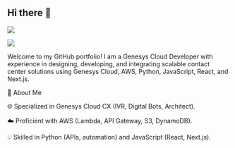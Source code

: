 ## Hi there 👋
<p >
  <img src="https://capsule-render.vercel.app/api?type=venom&height=200&color=gradient&text=Kevin%20here"/>
</p>
<p >
  <img src="https://media3.giphy.com/media/v1.Y2lkPTc5MGI3NjExdzFtNDByc204ZG9qYzY4M3ByeDY3MXFvcGkzZmw5YXBvZDZrNHIydSZlcD12MV9pbnRlcm5hbF9naWZfYnlfaWQmY3Q9Zw/WPG8tUqNamNitJbswa/giphy.gif"/>
</p>

Welcome to my GitHub portfolio! I am a Genesys Cloud Developer with experience in designing, developing, and integrating scalable contact center solutions using Genesys Cloud, AWS, Python, JavaScript, React, and Next.js.

🚀 About Me

🌐 Specialized in Genesys Cloud CX (IVR, Digital Bots, Architect).

☁️ Proficient with AWS (Lambda, API Gateway, S3, DynamoDB).

💡 Skilled in Python (APIs, automation) and JavaScript (React, Next.js).

<!--
**Kevin-babu/Kevin-babu** is a ✨ _special_ ✨ repository because its `README.md` (this file) appears on your GitHub profile.

Here are some ideas to get you started:

- 🔭 I’m currently working on ...
- 🌱 I’m currently learning ...
- 👯 I’m looking to collaborate on ...
- 🤔 I’m looking for help with ...
- 💬 Ask me about ...
- 📫 How to reach me: ...
- 😄 Pronouns: ...
- ⚡ Fun fact: ...
-->
